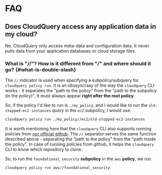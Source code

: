 # FAQ

## Does CloudQuery access any application data in my cloud?

No. CloudQuery only access meta-data and configuration data. It never pulls data from your application databases or cloud storage files.

### What is "//"? How is it different from "/" and where should it go? {#what-is-double-slash}

The `//` indicator is used when specifying a subpolicy/subquery for `cloudquery policy run`. It is an idiosyncrasy of the way the `cloudquery` CLI works - it separates the "path to the policy" from the "path to the subpolicy (in the policy)". It must always appear **right after the root policy**.

So, if the policy I'd like to run is `./my_policy`, and I would like
to run the `old-stopped-ec2-instances` query in the `ec2` subpolicy, I would use:

```bash
cloudquery policy run ./my_policy//ec2/old-stopped-ec2-instances
```

It is worth mentioning here that the `cloudquery` CLI also supports running policies from
[our official github](https://github.com/cloudquery-policies). The `//` separator serves the same function
described above - separating the "path to the policy" from the "path inside the policy". In case of running
policies from github, it helps the `cloudquery` CLI to know which repository to clone.

So, to run the `foundational_security` **subpolicy** in the `aws` **policy**, we run.

```bash
cloudquery policy run aws//foundational_security
```
